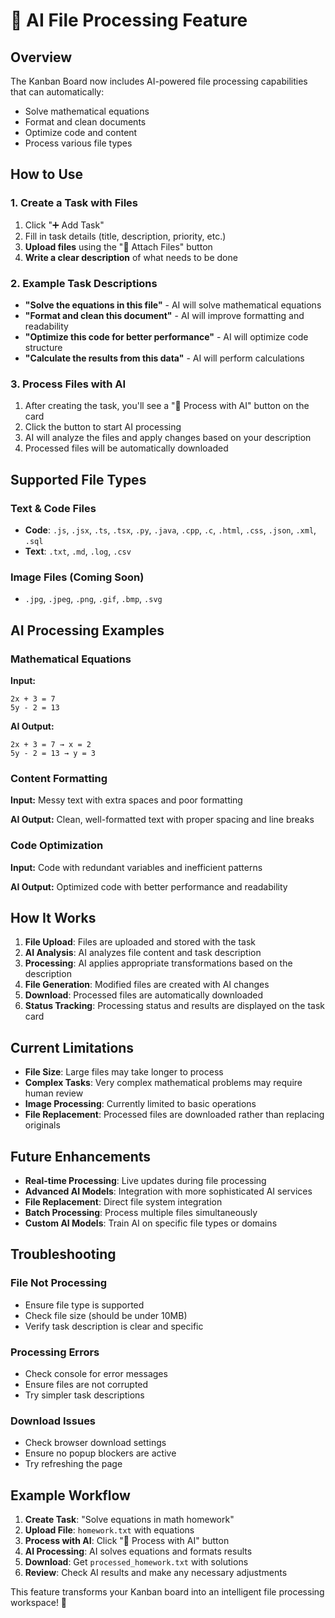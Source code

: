 # 🤖 AI File Processing Feature

## Overview
The Kanban Board now includes AI-powered file processing capabilities that can automatically:
- Solve mathematical equations
- Format and clean documents
- Optimize code and content
- Process various file types

## How to Use

### 1. Create a Task with Files
1. Click "➕ Add Task"
2. Fill in task details (title, description, priority, etc.)
3. **Upload files** using the "📎 Attach Files" button
4. **Write a clear description** of what needs to be done

### 2. Example Task Descriptions
- **"Solve the equations in this file"** - AI will solve mathematical equations
- **"Format and clean this document"** - AI will improve formatting and readability
- **"Optimize this code for better performance"** - AI will optimize code structure
- **"Calculate the results from this data"** - AI will perform calculations

### 3. Process Files with AI
1. After creating the task, you'll see a "🤖 Process with AI" button on the card
2. Click the button to start AI processing
3. AI will analyze the files and apply changes based on your description
4. Processed files will be automatically downloaded

## Supported File Types

### Text & Code Files
- **Code**: `.js`, `.jsx`, `.ts`, `.tsx`, `.py`, `.java`, `.cpp`, `.c`, `.html`, `.css`, `.json`, `.xml`, `.sql`
- **Text**: `.txt`, `.md`, `.log`, `.csv`

### Image Files (Coming Soon)
- `.jpg`, `.jpeg`, `.png`, `.gif`, `.bmp`, `.svg`

## AI Processing Examples

### Mathematical Equations
**Input:**
```
2x + 3 = 7
5y - 2 = 13
```

**AI Output:**
```
2x + 3 = 7 → x = 2
5y - 2 = 13 → y = 3
```

### Content Formatting
**Input:** Messy text with extra spaces and poor formatting

**AI Output:** Clean, well-formatted text with proper spacing and line breaks

### Code Optimization
**Input:** Code with redundant variables and inefficient patterns

**AI Output:** Optimized code with better performance and readability

## How It Works

1. **File Upload**: Files are uploaded and stored with the task
2. **AI Analysis**: AI analyzes file content and task description
3. **Processing**: AI applies appropriate transformations based on the description
4. **File Generation**: Modified files are created with AI changes
5. **Download**: Processed files are automatically downloaded
6. **Status Tracking**: Processing status and results are displayed on the task card

## Current Limitations

- **File Size**: Large files may take longer to process
- **Complex Tasks**: Very complex mathematical problems may require human review
- **Image Processing**: Currently limited to basic operations
- **File Replacement**: Processed files are downloaded rather than replacing originals

## Future Enhancements

- **Real-time Processing**: Live updates during file processing
- **Advanced AI Models**: Integration with more sophisticated AI services
- **File Replacement**: Direct file system integration
- **Batch Processing**: Process multiple files simultaneously
- **Custom AI Models**: Train AI on specific file types or domains

## Troubleshooting

### File Not Processing
- Ensure file type is supported
- Check file size (should be under 10MB)
- Verify task description is clear and specific

### Processing Errors
- Check console for error messages
- Ensure files are not corrupted
- Try simpler task descriptions

### Download Issues
- Check browser download settings
- Ensure no popup blockers are active
- Try refreshing the page

## Example Workflow

1. **Create Task**: "Solve equations in math homework"
2. **Upload File**: `homework.txt` with equations
3. **Process with AI**: Click "🤖 Process with AI" button
4. **AI Processing**: AI solves equations and formats results
5. **Download**: Get `processed_homework.txt` with solutions
6. **Review**: Check AI results and make any necessary adjustments

This feature transforms your Kanban board into an intelligent file processing workspace! 🚀
